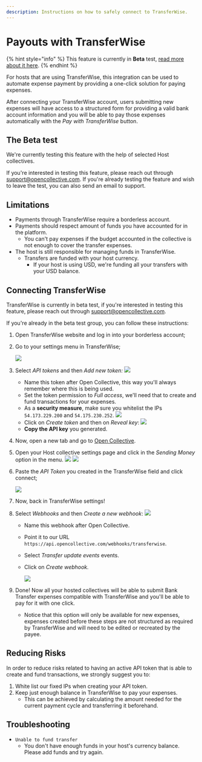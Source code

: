```yaml
---
description: Instructions on how to safely connect to TransferWise.
---
```


# Payouts with TransferWise

{% hint style="info" %}
This feature is currently in **Beta** test, [read more about it here](payouts-with-transferwise.md#the-beta-test).
{% endhint %}

For hosts that are using TransferWise, this integration can be used to automate expense payment by providing a one-click solution for paying expenses.

After connecting your TransferWise account, users submitting new expenses will have access to a structured form for providing a valid bank account information and you will be able to pay those expenses automatically with the _Pay with TransferWise_ button.

## The Beta test

We're currently testing this feature with the help of selected Host collectives.

If you're interested in testing this feature, please reach out through support@opencollective.com. If you're already testing the feature and wish to leave the test, you can also send an email to support.

## Limitations

* Payments through TransferWise require a borderless account.
* Payments should respect amount of funds you have accounted for in the platform.
  * You can't pay expenses if the budget accounted in the collective is not enough to cover the transfer expenses.
* The host is still responsible for managing funds in TransferWise.
  * Transfers are funded with your host currency.
    * If your host is using USD, we're funding all your transfers with your USD balance.

## Connecting TransferWise

TransferWise is currently in beta test, if you're interested in testing this feature, please reach out through support@opencollective.com.

If you're already in the beta test group, you can follow these instructions:

1. Open TransferWise website and log in into your borderless account;
2. Go to your settings menu in TransferWise;

   ![](../../.gitbook/assets/transferwise_settings.png)

3. Select _API tokens_ and then _Add new token:_  ![](../../.gitbook/assets/image%20%2831%29.png) 
   * Name this token after Open Collective, this way you'll always remember where this is being used.
   * Set the token permission to _Full access_, we'll need that to create and fund transactions for your expenses.
   * As a **security measure**, make sure you whitelist the IPs `54.173.229.200` and `54.175.230.252`. ![](../../.gitbook/assets/transferwise_token.png)
   * Click on _Create token_ and then on _Reveal key_:  ![](../../.gitbook/assets/image%20%2818%29.png) 
   * **Copy the API key** you generated.
4. Now, open a new tab and go to [Open Collective](https://www.opencollective.com).
5. Open your Host collective settings page and click in the _Sending Money_ option in the menu.   ![](../../.gitbook/assets/kapture-2020-05-13-at-10.15.15.gif)   ![](../../.gitbook/assets/kapture-2020-05-13-at-10.33.41.gif) 
6. Paste the _API Token_ you created in the TransferWise field and click connect;

   ![](../../.gitbook/assets/transferwise_connect.gif)

7. Now, back in TransferWise settings!
8. Select _Webhooks_ and then _Create a new webhook_:  ![](../../.gitbook/assets/kapture-2020-05-13-at-10.35.47.gif) 
   * Name this webhook after Open Collective.
   * Point it to our URL `https://api.opencollective.com/webhooks/transferwise`.
   * Select _Transfer update events_ events.
   * Click on _Create webhook._

     ![](../../.gitbook/assets/transferwise_webhook.png)
9. Done! Now all your hosted collectives will be able to submit Bank Transfer expenses compatible with TransferWise and you'll be able to pay for it with one click.
   * Notice that this option will only be available for new expenses, expenses created before these steps are not structured as required by TransferWise and will need to be edited or recreated by the payee.

## Reducing Risks

In order to reduce risks related to having an active API token that is able to create and fund transactions, we strongly suggest you to:

1. White list our fixed IPs when creating your API token.
2. Keep just enough balance in TransferWise to pay your expenses.
   * This can be achieved by calculating the amount needed for the current payment cycle and transferring it beforehand.

## Troubleshooting

* `Unable to fund transfer`
  * You don't have enough funds in your host's currency balance. Please add funds and try again.

